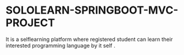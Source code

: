 # SOLOLEARN-SPRINGBOOT-MVC-PROJECT
It is a selflearning platform where registered student can learn their interested programming language  by it self .

